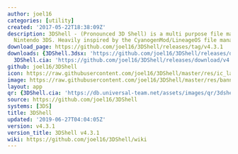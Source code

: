 ```yaml
---
author: joel16
categories: [utility]
created: '2017-05-22T18:38:09Z'
description: 3DShell - (Pronounced 3D Shell) is a multi purpose file manager for the
  Nintendo 3DS. Heavily inspired by the CyanogenMod/LineageOS file manager.
download_page: https://github.com/joel16/3DShell/releases/tag/v4.3.1
downloads: {3DShell.3dsx: 'https://github.com/joel16/3DShell/releases/download/v4.3.1/3DShell.3dsx',
  3DShell.cia: 'https://github.com/joel16/3DShell/releases/download/v4.3.1/3DShell.cia'}
github: joel16/3DShell
icon: https://raw.githubusercontent.com/joel16/3DShell/master/res/ic_launcher_filemanager.png
image: https://raw.githubusercontent.com/joel16/3DShell/master/res/banner.png
layout: app
qr: {3DShell.cia: 'https://db.universal-team.net/assets/images/qr/3dshell.cia.png'}
source: https://github.com/joel16/3DShell
systems: [3DS]
title: 3DShell
updated: '2019-06-27T04:04:05Z'
version: v4.3.1
version_title: 3DShell v4.3.1
wiki: https://github.com/joel16/3DShell/wiki
---
```

